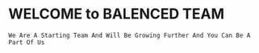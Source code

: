 # WELCOME to **BALENCED TEAM**

```
We Are A Starting Team And Will Be Growing Further And You Can Be A Part Of Us
```

